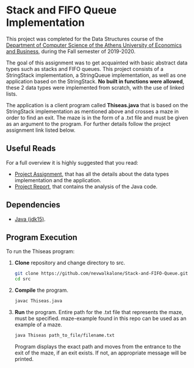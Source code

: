 # Stack and FIFO Queue Implementation

This project was completed for the Data Structures course of the [Department of Computer Science of the Athens University of Economics and Business](https://www.dept.aueb.gr/el/cs), during the Fall semester of 2019-2020.

The goal of this assignment was to get acquainted with basic abstract data types such as stacks and FIFO queues. This project consists of a StringStack implementation, a StringQueue implementation, as well as one application based on the StringStack. **No built in functions were allowed**, these 2 data types were implemented from scratch, with the use of linked lists.

The application is a client program called **Thiseas.java** that is based on the StringStack implementation as mentioned above and crosses a maze in order to find an exit. The maze is in the form of a .txt file and must be given as an argument to the program. For further details follow the project assignment link listed below.

## Useful Reads

For a full overview it is highly suggested that you read:

- [Project Assignment](https://github.com/nevwalkalone/Bridge-and-Torch-Problem/blob/main/announcement-report/project-announcement.pdf), that has all the details about the data types implementation and the application.
- [Project Report](https://github.com/nevwalkalone/Bridge-and-Torch-Problem/blob/main/announcement-report/project-report.pdf), that contains the analysis of the Java code.

## Dependencies

- [Java (jdk15)](https://www.oracle.com/java/technologies/javase/jdk15-archive-downloads.html).

## Program Execution

To run the Thiseas program:

1. **Clone** repository and change directory to src.

   ```bash
   git clone https://github.com/nevwalkalone/Stack-and-FIFO-Queue.git
   cd src
   ```

2. **Compile** the program.

   ```bash
   javac Thiseas.java
   ```

3. **Run** the program. Entire path for the .txt file that represents the maze, must be specified. maze-example found in this repo can be used as an example of a maze.

   ```bash
   java Thiseas path_to_file/filename.txt
   ```

   Program displays the exact path and moves from the entrance to the exit of the maze, if an exit exists. If not, an appropriate message will be printed.

